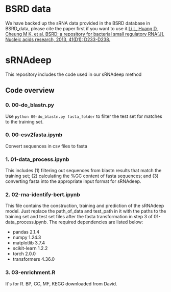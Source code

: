 # BSRD data
We have backed up the sRNA data provided in the BSRD database in BSRD_data, please cite the paper first if you want to use it.[Li L, Huang D, Cheung M K, et al. BSRD: a repository for bacterial small regulatory RNA[J]. Nucleic acids research, 2013, 41(D1): D233-D238.](https://academic.oup.com/nar/article/41/D1/D233/1072873)

# sRNAdeep

This repository includes the code used in our sRNAdeep method

## Code overview

### 0. 00-do_blastn.py
Use ` python 00-do_blastn.py fasta_folder ` to filter the test set for matches to the training set.

### 0. 00-csv2fasta.ipynb
Convert sequences in csv files to fasta

### 1. 01-data_process.ipynb 
This includes (1) filtering out sequences from blastn results that match the training set; (2) calculating the %GC content of fasta sequences; and (3) converting fasta into the appropriate input format for sRNAdeep.

### 2. 02-rna-identify-bert.ipynb
This file contains the construction, training and prediction of the sRNAdeep model. Just replace the path_of_data and test_path in it with the paths to the training set and test set files after the fasta transformation in step 3 of 01-data_process.ipynb. The required dependencies are listed below:
* pandas 2.1.4
* numpy 1.24.3
* matplotlib 3.7.4
* scikit-learn 1.2.2
* torch 2.0.0
* transformers 4.36.0

### 3. 03-enrichment.R
It's for R. BP, CC, MF, KEGG downloaded from David.

